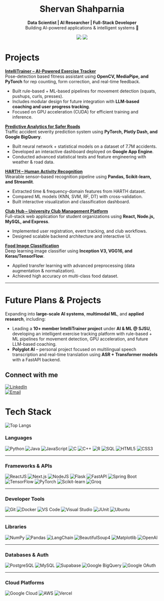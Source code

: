 <h1 align="center">Shervan Shahparnia</h1>
<p align="center">
  <b>Data Scientist | AI Researcher | Full-Stack Developer</b><br>
  Building AI-powered applications & intelligent systems 🚀
</p><p align="center">
  <img src="https://img.shields.io/badge/M.S.%20Artificial%20Intelligence-SJSU-blue?style=for-the-badge&logo=google-scholar&logoColor=white">
  <img src="https://img.shields.io/badge/B.S.%20Data%20Science-SJSU-green?style=for-the-badge&logo=google-scholar&logoColor=white">
</p>

# Projects  

[**IntelliTrainer – AI-Powered Exercise Tracker**](https://github.com/SShahparnia/intelli-trainer)  
Pose-detection based fitness assistant using **OpenCV, MediaPipe, and PyTorch** for rep counting, form correction, and real-time feedback.  
- Built rule-based + ML-based pipelines for movement detection (squats, pushups, curls, presses).  
- Includes modular design for future integration with **LLM-based coaching and user progress tracking**.  
- Focused on GPU acceleration (CUDA) for efficient training and inference.  

[**Predictive Analytics for Safer Roads**](https://github.com/SShahparnia/traffic-analysis)  
Traffic accident severity prediction system using **PyTorch, Plotly Dash, and Google BigQuery**.  
- Built neural network + statistical models on a dataset of 7.7M accidents.  
- Developed an interactive dashboard deployed on **Google App Engine**.  
- Conducted advanced statistical tests and feature engineering with weather & road data.  

[**HARTH – Human Activity Recognition**](https://github.com/SShahparnia/HARTH-Human-Activity-Recognition)  
Wearable sensor–based recognition pipeline using **Pandas, Scikit-learn, and Streamlit**.  
- Extracted time & frequency-domain features from HARTH dataset.  
- Compared ML models (KNN, SVM, RF, DT) with cross-validation.  
- Built interactive visualization and classification dashboard.  

[**Club Hub – University Club Management Platform**](https://github.com/Daoranger/Club-Hub)  
Full-stack web application for student organizations using **React, Node.js, MySQL, and Express**.  
- Implemented user registration, event tracking, and club workflows.  
- Designed scalable backend architecture and interactive UI.  

[**Food Image Classification**](https://github.com/SShahparnia/Food-Image-Classification)  
Deep learning image classifier using **Inception V3, VGG16, and Keras/TensorFlow**.  
- Applied transfer learning with advanced preprocessing (data augmentation & normalization).  
- Achieved high accuracy on multi-class food dataset.  

---

# Future Plans & Projects  

Expanding into **large-scale AI systems**, **multimodal ML**, and **applied research**, including:  

- Leading a **10+ member IntelliTrainer project** under **AI & ML @ SJSU**, developing an intelligent exercise tracking platform with rule-based + ML pipelines for movement detection, GPU acceleration, and future LLM-based coaching.  
- **Polyglot AI** – personal project focused on multilingual speech transcription and real-time translation using **ASR + Transformer models** with a FastAPI backend.  

## Connect with me
[![LinkedIn](https://img.shields.io/badge/LinkedIn-0077B5?style=for-the-badge&logo=linkedin&logoColor=white)](https://www.linkedin.com/in/shervan-shahparnia/)  
[![Email](https://img.shields.io/badge/Email-D14836?style=for-the-badge&logo=gmail&logoColor=white)](mailto:Shervan.shahparnia@gmail.com)

# Tech Stack

![Top Langs](https://github-readme-stats.vercel.app/api/top-langs/?username=SShahparnia&layout=pie&hide=Jupyter%20Notebook)

### **Languages**
![Python](https://img.shields.io/badge/python-%233776AB.svg?style=for-the-badge&logo=python&logoColor=white) 
![Java](https://img.shields.io/badge/java-%23ED8B00.svg?style=for-the-badge&logo=java&logoColor=white) 
![JavaScript](https://img.shields.io/badge/javascript-%23323330.svg?style=for-the-badge&logo=javascript&logoColor=%23F7DF1E) 
![C](https://img.shields.io/badge/c-%2300599C.svg?style=for-the-badge&logo=c&logoColor=white) 
![C++](https://img.shields.io/badge/c++-%2300599C.svg?style=for-the-badge&logo=c%2B%2B&logoColor=white)
![R](https://img.shields.io/badge/r-%23276DC3.svg?style=for-the-badge&logo=r&logoColor=white)
![SQL](https://img.shields.io/badge/sql-%2307405e.svg?style=for-the-badge&logo=postgresql&logoColor=white) 
![HTML5](https://img.shields.io/badge/html5-%23E34F26.svg?style=for-the-badge&logo=html5&logoColor=white) 
![CSS3](https://img.shields.io/badge/css3-%231572B6.svg?style=for-the-badge&logo=css3&logoColor=white) 

---

### **Frameworks & APIs**
![ReactJS](https://img.shields.io/badge/react-%2320232a.svg?style=for-the-badge&logo=react&logoColor=%2361DAFB) 
![Next.js](https://img.shields.io/badge/next.js-000?style=for-the-badge&logo=next.js&logoColor=white)
![NodeJS](https://img.shields.io/badge/node.js-6DA55F?style=for-the-badge&logo=node.js&logoColor=white) 
![Flask](https://img.shields.io/badge/flask-%23000.svg?style=for-the-badge&logo=flask&logoColor=white) 
![FastAPI](https://img.shields.io/badge/fastapi-009688?style=for-the-badge&logo=fastapi&logoColor=white)
![Spring Boot](https://img.shields.io/badge/springboot-6DB33F?style=for-the-badge&logo=springboot&logoColor=white)
![TensorFlow](https://img.shields.io/badge/tensorflow-FF6F00?style=for-the-badge&logo=tensorflow&logoColor=white)
![PyTorch](https://img.shields.io/badge/pytorch-EE4C2C?style=for-the-badge&logo=pytorch&logoColor=white)
![Scikit-learn](https://img.shields.io/badge/scikit--learn-F7931E?style=for-the-badge&logo=scikit-learn&logoColor=white)
![Groq](https://img.shields.io/badge/groq-FF3366?style=for-the-badge&logo=groq&logoColor=white)

---

### **Developer Tools**
![Git](https://img.shields.io/badge/git-%23F05033.svg?style=for-the-badge&logo=git&logoColor=white) 
![Docker](https://img.shields.io/badge/docker-2496ED?style=for-the-badge&logo=docker&logoColor=white)
![VS Code](https://img.shields.io/badge/vscode-007ACC?style=for-the-badge&logo=visualstudiocode&logoColor=white)
![Visual Studio](https://img.shields.io/badge/visualstudio-5C2D91?style=for-the-badge&logo=visualstudio&logoColor=white)
![JUnit](https://img.shields.io/badge/junit-25A162?style=for-the-badge&logo=junit5&logoColor=white)
![Ubuntu](https://img.shields.io/badge/ubuntu-E95420?style=for-the-badge&logo=ubuntu&logoColor=white)

---

### **Libraries**
![NumPy](https://img.shields.io/badge/numpy-013243?style=for-the-badge&logo=numpy&logoColor=white)
![Pandas](https://img.shields.io/badge/pandas-150458?style=for-the-badge&logo=pandas&logoColor=white)
![LangChain](https://img.shields.io/badge/langchain-000000?style=for-the-badge&logo=chainlink&logoColor=white)
![BeautifulSoup4](https://img.shields.io/badge/beautifulsoup4-43B02A?style=for-the-badge&logo=python&logoColor=white)
![Matplotlib](https://img.shields.io/badge/matplotlib-11557C?style=for-the-badge&logo=python&logoColor=white)
![OpenAI](https://img.shields.io/badge/openai-412991?style=for-the-badge&logo=openai&logoColor=white)

---

### **Databases & Auth**
![PostgreSQL](https://img.shields.io/badge/PostgreSQL-4169E1?style=for-the-badge&logo=postgresql&logoColor=white)
![MySQL](https://img.shields.io/badge/MySQL-4479A1?style=for-the-badge&logo=mysql&logoColor=white)
![Supabase](https://img.shields.io/badge/supabase-3ECF8E?style=for-the-badge&logo=supabase&logoColor=white)
![Google BigQuery](https://img.shields.io/badge/bigquery-4285F4?style=for-the-badge&logo=googlecloud&logoColor=white)
![Google OAuth](https://img.shields.io/badge/google_oauth-4285F4?style=for-the-badge&logo=google&logoColor=white)

---

### **Cloud Platforms**
![Google Cloud](https://img.shields.io/badge/googlecloud-4285F4?style=for-the-badge&logo=googlecloud&logoColor=white)
![AWS](https://img.shields.io/badge/aws-232F3E?style=for-the-badge&logo=amazonaws&logoColor=white)
![Vercel](https://img.shields.io/badge/vercel-000?style=for-the-badge&logo=vercel&logoColor=white)


